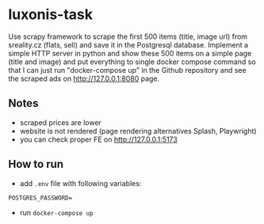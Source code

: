 # luxonis-task

Use scrapy framework to scrape the first 500 items (title, image url) from sreality.cz (flats, sell) and save it in the Postgresql database. Implement a simple HTTP server in python and show these 500 items on a simple page (title and image) and put everything to single docker compose command so that I can just run "docker-compose up" in the Github repository and see the scraped ads on http://127.0.0.1:8080 page. 

## Notes

* scraped prices are lower
* website is not rendered (page rendering alternatives Splash, Playwright)
* you can check proper FE on http://127.0.0.1:5173

## How to run

* add `.env` file with following variables:
```
POSTGRES_PASSWORD=
```

* run `docker-compose up`
